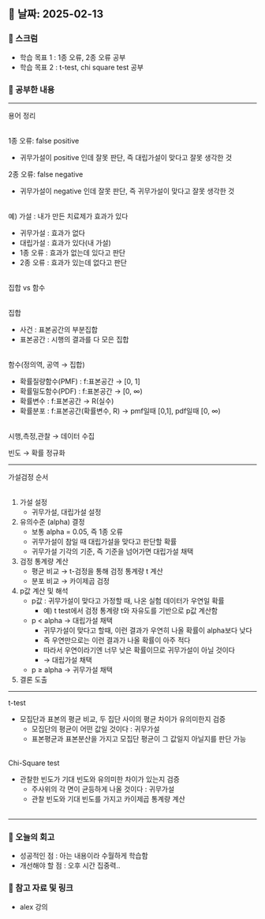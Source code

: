 ## 📅 날짜: 2025-02-13

### 💬 스크럼
- 학습 목표 1 : 1종 오류, 2종 오류 공부
- 학습 목표 2 : t-test, chi square test 공부
  
### 📒 공부한 내용
---

용어 정리<br><br>

1종 오류: false positive

- 귀무가설이 positive 인데 잘못 판단, 즉 대립가설이 맞다고 잘못 생각한 것

2종 오류: false negative

- 귀무가설이 negative 인데 잘못 판단, 즉 귀무가설이 맞다고 잘못 생각한 것<br><br>

예) 가설 : 내가 만든 치료제가 효과가 있다

- 귀무가설 : 효과가 없다
- 대립가설 : 효과가 있다(내 가설)
- 1종 오류 : 효과가 없는데 있다고 판단
- 2종 오류 : 효과가 있는데 없다고 판단<br><br>

집합 vs 함수<br><br>

집합

- 사건 : 표본공간의 부분집합
- 표본공간 : 시행의 결과를 다 모은 집합<br><br>

함수(정의역, 공역 → 집합)

- 확률질량함수(PMF) : f:표본공간 → [0, 1]
- 확률밀도함수(PDF) : f:표본공간 → [0, ∞)
- 확률변수 : f:표본공간 → R(실수)
- 확률분포 : f:표본공간(확률변수, R) → pmf일때 [0,1], pdf일때 [0, ∞)<br><br>

시행,측정,관찰 → 데이터 수집

빈도 → 확률 정규화

---

가설검정 순서<br><br>

1. 가설 설정
    - 귀무가설, 대립가설 설정
2. 유의수준 (alpha) 결정
    - 보통 alpha = 0.05, 즉 1종 오류
    - 귀무가설이 참일 때 대립가설을 맞다고 판단할 확률
    - 귀무가설 기각의 기준, 즉 기준을 넘어가면 대립가설 채택
3. 검정 통계량 계산
    - 평균 비교 → t-검정을 통해 검정 통계량 t 계산
    - 분포 비교 → 카이제곱 검정
4. p값 계산 및 해석
    - p값 : 귀무가설이 맞다고 가정할 때, 나온 실험 데이터가 우연일 확률
        - 예) t test에서 검정 통계량 t와 자유도를 기반으로 p값 계산함
    - p < alpha → 대립가설 채택
        - 귀무가설이 맞다고 할때, 이런 결과가 우연히 나올 확률이 alpha보다 낮다
        - 즉 우연만으로는 이런 결과가 나올 확률이 아주 적다
        - 따라서 우연이라기엔 너무 낮은 확률이므로 귀무가설이 아닐 것이다
        - → 대립가설 채택
    - p ≥ alpha → 귀무가설 채택
5. 결론 도출

---

t-test

- 모집단과 표본의 평균 비교, 두 집단 사이의 평균 차이가 유의미한지 검증
    - 모집단의 평균이 어떤 값일 것이다 : 귀무가설
    - 표본평균과 표본분산을 가지고 모집단 평균이 그 값일지 아닐지를 판단 가능<br><br>

Chi-Square test

- 관찰한 빈도가 기대 빈도와 유의미한 차이가 있는지 검증
    - 주사위의 각 면이 균등하게 나올 것이다 : 귀무가설
    - 관찰 빈도와 기대 빈도를 가지고 카이제곱 통계량 계산<br><br>
---
  
### 💭 오늘의 회고
- 성공적인 점 : 아는 내용이라 수월하게 학습함
- 개선해야 할 점 : 오후 시간 집중력..
  
### 📁 참고 자료 및 링크
- alex 강의
